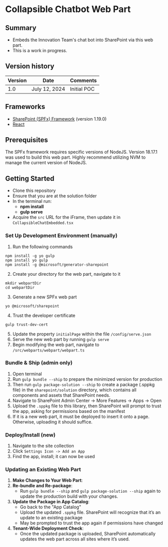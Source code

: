 # Collapsible Chatbot Web Part

## Summary
- Embeds the Innovation Team's chat bot into SharePoint via this web part.
- This is a work in progress.

## Version history
| Version | Date          | Comments    |
| ------- | ------------- | ----------- |
| 1.0     | July 12, 2024 | Initial POC |

## Frameworks
- [SharePoint (SPFx) Framework](https://aka.ms/spfx) (version 1.19.0)
- [React](https://reactjs.org/)

## Prerequisites
The SPFx framework requires specific versions of NodeJS. Version 18.17.1 was used to build this web part. Highly recommend utilizing NVM to manage the current version of NodeJS.

## Getting Started
- Clone this repository
- Ensure that you are at the solution folder
- In the terminal run:
  - **npm install**
  - **gulp serve**
- Acquire the `src` URL for the iFrame, then update it in `CollapsibleChatEmbedded.tsx`

### Set Up Development Environment (manually)
1. Run the following commands
```
npm install -g yo gulp
npm install yo gulp
npm install -g @microsoft/generator-sharepoint
```
2. Create your directory for the web part, navigate to it
```
mkdir webpartDir
cd webpartDir
```
3. Generate a new SPFx web part
```
yo @microsoft/sharepoint
```
4. Trust the developer certificate
```
gulp trust-dev-cert
```
5. Update the property `initialPage` within the file `/config/serve.json`
6. Serve the new web part by running `gulp serve`
7. Begin modifying the web part, navigate to `/src/webparts/webpart/webpart.ts`

### Bundle & Ship (admin only)
1. Open terminal
2. Run `gulp bundle --ship` to prepare the minimized version for production
3. Then run `gulp package-solution --ship` to create a package (.sppkg file) in the `sharepoint/solution` directory, which contains all components and assets that SharePoint needs.
4. Navigate to SharePoint Admin Center -> More Features -> Apps -> Open
5. Upload the `.sppkg` file to this library, then SharePoint will prompt to trust the app, asking for permissions based on the manifest
6. If it is a new web part, it must be deployed to insert it onto a page. Otherwise, uploading it should suffice.

### Deploy/Install (new)
1. Navigate to the site collection
2. Click `Settings Icon -> Add an App`
3. Find the app, install; it can now be used

### Updating an Existing Web Part
1. **Make Changes to Your Web Part**:
2. **Re-bundle and Re-package**:
    - Run `gulp bundle --ship` and `gulp package-solution --ship` again to update the production build with your changes.
3. **Update the Package in App Catalog**:
    - Go back to the "App Catalog"
    - Upload the updated `.sppkg` file. SharePoint will recognize that it’s an update to an existing package
    - May be prompted to trust the app again if permissions have changed
4. **Tenant-Wide Deployment Check**:
    - Once the updated package is uploaded, SharePoint automatically updates the web part across all sites where it’s used.